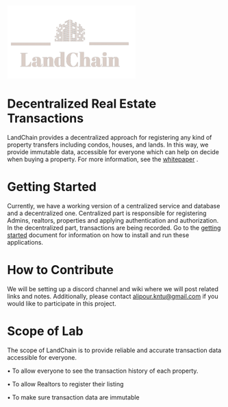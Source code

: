
<img src="Documentation/logo.png" alt="alt text text-center" width="300" /> 

# Decentralized Real Estate Transactions

LandChain provides a decentralized approach for registering any kind of property transfers including condos, houses, and lands. In this way, we provide immutable data, accessible for everyone which can help on decide when buying a property. For more information, see the [whitepaper](Documentation/Whitepaper.md)
.

# Getting Started
Currently, we have a working version of a centralized service and database and a decentralized one. Centralized part is responsible for registering Admins, realtors, properties and applying authentication and authorization. In the decentralized part, transactions are being recorded. Go to the [getting started](Documentation/Whitepaper.md) document for information on how to install and run these applications.

# How to Contribute
We will be setting up a discord channel and wiki where we will post related links and notes. Additionally, please contact alipour.kntu@gmail.com if you would like to participate in this project.

# Scope of Lab
The scope of LandChain is to provide reliable and accurate transaction data accessible for everyone.

•	To allow everyone to see the transaction history of each property.

•	To allow Realtors to register their listing

•	To make sure transaction data are immutable
